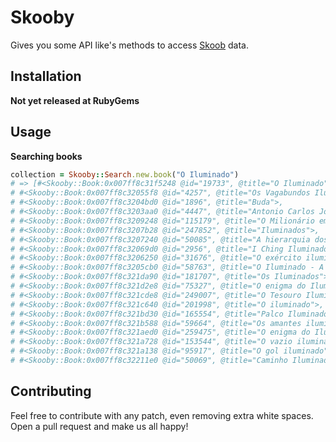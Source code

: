 Skooby
=====

Gives you some API like's methods to access [Skoob](http://skoob.com.br/) data.

Installation
------------

**Not yet released at RubyGems**

Usage
-----

**Searching books**
```ruby
collection = Skooby::Search.new.book("O Iluminado")
# => [#<Skooby::Book:0x007ff8c31f5248 @id="19733", @title="O Iluminado">,
# #<Skooby::Book:0x007ff8c32055f8 @id="4257", @title="Os Vagabundos Iluminados">,
# #<Skooby::Book:0x007ff8c3204bd0 @id="1896", @title="Buda">,
# #<Skooby::Book:0x007ff8c3203aa0 @id="4447", @title="Antonio Carlos Jobim">,
# #<Skooby::Book:0x007ff8c3209248 @id="115179", @title="O Milionário em um Minuto">,
# #<Skooby::Book:0x007ff8c3207b28 @id="247852", @title="Iluminados">,
# #<Skooby::Book:0x007ff8c3207240 @id="50085", @title="A hierarquia dos iluminados">,
# #<Skooby::Book:0x007ff8c32069d0 @id="2956", @title="I Ching Iluminado">,
# #<Skooby::Book:0x007ff8c3206250 @id="31676", @title="O exército iluminado">,
# #<Skooby::Book:0x007ff8c3205cb0 @id="58763", @title="O Iluminado - A História de Buda">,
# #<Skooby::Book:0x007ff8c321da90 @id="181707", @title="Os Iluminados">,
# #<Skooby::Book:0x007ff8c321d2e8 @id="75327", @title="O enigma do Iluminado Vl. I">,
# #<Skooby::Book:0x007ff8c321cde8 @id="249007", @title="O Tesouro Iluminado">,
# #<Skooby::Book:0x007ff8c321c640 @id="201998", @title="O iluminado">,
# #<Skooby::Book:0x007ff8c321bd30 @id="165554", @title="Palco Iluminado">,
# #<Skooby::Book:0x007ff8c321b588 @id="59664", @title="Os amantes iluminados">,
# #<Skooby::Book:0x007ff8c321aed0 @id="259475", @title="O enigma do Iluminado Vl. II">,
# #<Skooby::Book:0x007ff8c321a728 @id="153544", @title="O vazio iluminado">,
# #<Skooby::Book:0x007ff8c321a138 @id="95917", @title="O gol iluminado">,
# #<Skooby::Book:0x007ff8c32211e0 @id="50069", @title="Caminho Iluminado">]
```

Contributing
------------

Feel free to contribute with any patch, even removing extra white spaces. Open a pull request and make us all happy!
